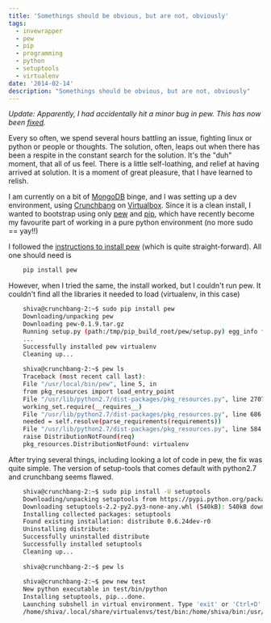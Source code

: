```yaml
---
title: 'Somethings should be obvious, but are not, obviously'
tags:
  - invewrapper
  - pew
  - pip
  - programming
  - python
  - setuptools
  - virtualenv
date: '2014-02-14'
description: "Somethings should be obvious, but are not, obviously"
---
```


_Update: Apparently, I had accidentally hit a minor bug in pew. This has now been [fixed][0]._

Every so often, we spend several hours battling an issue, fighting linux or python or people or thoughts. The solution, often, leaps out when there has been a respite in the constant search for the solution. It's the "duh" moment, that all of us feel. There is a little self-loathing, and relief at having arrived at solution. It is a moment of great pleasure, that I have learned to relish.

I am currently on a bit of [MongoDB][1] binge, and I was setting up a dev environment, using [Crunchbang][2] on [Virtualbox][3]. Since it is a clean install, I wanted to bootstrap using only [pew][4] and [pip][5], which have recently become my favourite part of working in a pure python environment (no more sudo == yay!!)

I followed the [instructions to install pew][6] (which is quite straight-forward). All one should need is

``` bash
    pip install pew
```
    
However, when I tried the same, the install worked, but I couldn't run pew. It couldn't find all the libraries it needed to load (virtualenv, in this case)

``` bash
    shiva@crunchbang-2:~$ sudo pip install pew
    Downloading/unpacking pew
    Downloading pew-0.1.9.tar.gz
    Running setup.py (path:/tmp/pip_build_root/pew/setup.py) egg_info for package pew
    ...
    Successfully installed pew virtualenv
    Cleaning up...
    
    shiva@crunchbang-2:~$ pew ls
    Traceback (most recent call last):
    File "/usr/local/bin/pew", line 5, in
    from pkg_resources import load_entry_point
    File "/usr/lib/python2.7/dist-packages/pkg_resources.py", line 2707, in
    working_set.require(__requires__)
    File "/usr/lib/python2.7/dist-packages/pkg_resources.py", line 686, in require
    needed = self.resolve(parse_requirements(requirements))
    File "/usr/lib/python2.7/dist-packages/pkg_resources.py", line 584, in resolve
    raise DistributionNotFound(req)
    pkg_resources.DistributionNotFound: virtualenv
```

After trying several things, including looking a lot of code in pew, the fix was quite simple.
The version of setup-tools that comes default with python2.7 and crunchbang seems flawed.

``` bash
    shiva@crunchbang-2:~$ sudo pip install -U setuptools
    Downloading/unpacking setuptools from https://pypi.python.org/packages/3.4/s/setuptools/setuptools-2.2-py2.py3-none-any.whl#md5=3b7d84f496aed8c07b91efba4aa197a4
    Downloading setuptools-2.2-py2.py3-none-any.whl (540kB): 540kB downloaded
    Installing collected packages: setuptools
    Found existing installation: distribute 0.6.24dev-r0
    Uninstalling distribute:
    Successfully uninstalled distribute
    Successfully installed setuptools
    Cleaning up...
    
    shiva@crunchbang-2:~$ pew ls
    
    shiva@crunchbang-2:~$ pew new test
    New python executable in test/bin/python
    Installing setuptools, pip...done.
    Launching subshell in virtual environment. Type 'exit' or 'Ctrl+D' to return.
    /home/shiva/.local/share/virtualenvs/test/bin:/home/shiva/bin:/usr/sbin:/sbin:/usr/local/bin:/usr/bin:/bin:/usr/local/games:/usr/games
```

[0]: https://github.com/berdario/invewrapper/issues/21
[1]: http://www.mongodb.org/
[2]: http://crunchbang.org/
[3]: https://www.virtualbox.org/
[4]: https://github.com/berdario/invewrapper
[5]: http://www.pip-installer.org/en/latest/
[6]: https://github.com/berdario/invewrapper#installation


